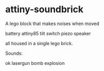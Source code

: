 attiny-soundbrick
=================

A lego block that makes noises when moved 

battery
attiny85
tilt switch 
piezo speaker

all housed in a single lego brick.

Sounds:

ok
lasergun
bomb
explosion
